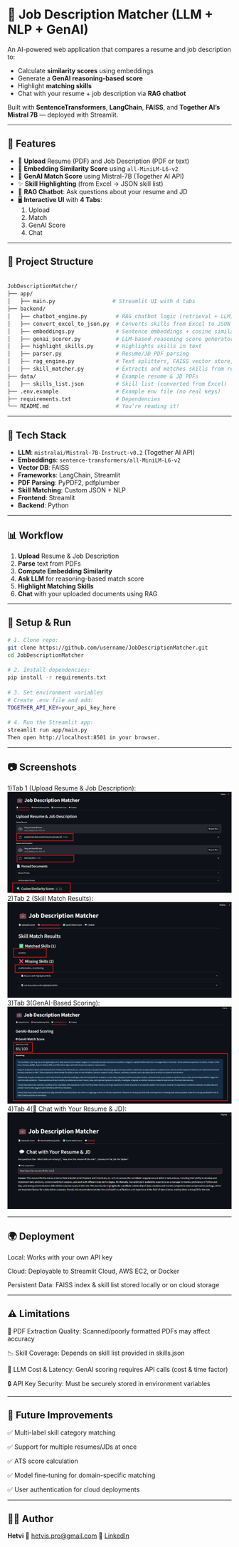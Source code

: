 # 🤖 Job Description Matcher (LLM + NLP + GenAI)

An AI-powered web application that compares a resume and job description to:

- Calculate **similarity scores** using embeddings
- Generate a **GenAI reasoning-based score**
- Highlight **matching skills**
- Chat with your resume + job description via **RAG chatbot**

Built with **SentenceTransformers**, **LangChain**, **FAISS**, and **Together AI’s Mistral 7B** — deployed with Streamlit.

---

## 🚀 Features

- 📂 **Upload** Resume (PDF) and Job Description (PDF or text)
- 📏 **Embedding Similarity Score** using `all-MiniLM-L6-v2`
- 🧠 **GenAI Match Score** using Mistral-7B (Together AI API)
- ✨ **Skill Highlighting** (from Excel → JSON skill list)
- 💬 **RAG Chatbot**: Ask questions about your resume and JD
- 🖥 **Interactive UI** with **4 Tabs**:
  1. Upload
  2. Match
  3. GenAI Score
  4. Chat

---

## 📁 Project Structure

```bash

JobDescriptionMatcher/
├── app/
│   ├── main.py                  # Streamlit UI with 4 tabs
├── backend/
│   ├── chatbot_engine.py         # RAG chatbot logic (retrieval + LLM)
│   ├── convert_excel_to_json.py  # Converts skills from Excel to JSON
│   ├── embeddings.py             # Sentence embeddings + cosine similarity
│   ├── genai_scorer.py           # LLM-based reasoning score generator
│   ├── highlight_skills.py       # Highlights skills in text
│   ├── parser.py                 # Resume/JD PDF parsing
│   ├── rag_engine.py             # Text splitters, FAISS vector store, embeddings
│   ├── skill_matcher.py          # Extracts and matches skills from resume/JD
├── data/                         # Example resume & JD PDFs
│   ├── skills_list.json          # Skill list (converted from Excel)
├── .env.example                  # Example env file (no real keys)
├── requirements.txt              # Dependencies
└── README.md                     # You're reading it!

```

---

## 🧠 Tech Stack

- **LLM**: `mistralai/Mistral-7B-Instruct-v0.2` (Together AI API)
- **Embeddings**: `sentence-transformers/all-MiniLM-L6-v2`
- **Vector DB**: FAISS
- **Frameworks**: LangChain, Streamlit
- **PDF Parsing**: PyPDF2, pdfplumber
- **Skill Matching**: Custom JSON + NLP
- **Frontend**: Streamlit
- **Backend**: Python

---

## 📊 Workflow

1. **Upload** Resume & Job Description
2. **Parse** text from PDFs
3. **Compute Embedding Similarity**
4. **Ask LLM** for reasoning-based match score
5. **Highlight Matching Skills**
6. **Chat** with your uploaded documents using RAG

---

## 🚀 Setup & Run

```bash
# 1. Clone repo:
git clone https://github.com/username/JobDescriptionMatcher.git
cd JobDescriptionMatcher

# 2. Install dependencies:
pip install -r requirements.txt

# 3. Set environment variables
# Create .env file and add:
TOGETHER_API_KEY=your_api_key_here

# 4. Run the Streamlit app:
streamlit run app/main.py
Then open http://localhost:8501 in your browser.

```

---

## 📷 Screenshots

1)Tab 1 (Upload Resume & Job Description):
![alt text](screenshots/Tab1.png)
2)Tab 2 (Skill Match Results):
![alt text](screenshots/Tab2.png)
3)Tab 3(GenAI-Based Scoring):
![alt text](screenshots/Tab3.png)
4)Tab 4(💬 Chat with Your Resume & JD):
![alt text](screenshots/Tab4.png)

---

## 🌍 Deployment

Local: Works with your own API key

Cloud: Deployable to Streamlit Cloud, AWS EC2, or Docker

Persistent Data: FAISS index & skill list stored locally or on cloud storage

---

## ⚠️ Limitations

📄 PDF Extraction Quality: Scanned/poorly formatted PDFs may affect accuracy

📉 Skill Coverage: Depends on skill list provided in skills.json

🧠 LLM Cost & Latency: GenAI scoring requires API calls (cost & time factor)

🔒 API Key Security: Must be securely stored in environment variables

---

## 🔮 Future Improvements

✅ Multi-label skill category matching

✅ Support for multiple resumes/JDs at once

✅ ATS score calculation

✅ Model fine-tuning for domain-specific matching

✅ User authentication for cloud deployments

---

## 🙋‍♀️ Author

**Hetvi**
📧 [hetvis.pro@gmail.com](mailto:hetvis.pro@gmail.com)
🔗 [LinkedIn](https://www.linkedin.com/in/hetvi-sodha-pro/)
